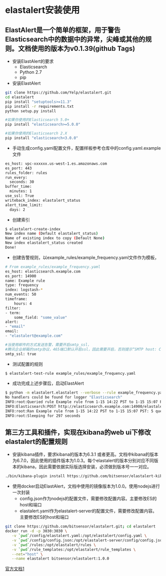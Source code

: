 # elastalert安装使用
## ElastAlert是一个简单的框架，用于警告Elasticsearch中的数据中的异常，尖峰或其他的规则。文档使用的版本为v0.1.39(github Tags)
- 安装ElastAlert的要求
  - Elasticsearch
  - Python 2.7
  - pip
- 安装ElastAlert
```bash
git clone https://github.com/Yelp/elastalert.git
cd elastalert
pip install "setuptools>=11.3"
pip install -r requirements.txt
python setup.py install

#如果你使用的Elasticsearch 5.0+
pip install "elasticsearch>=5.0.0"

#如果你使用的Elasticsearch 2.X
pip install "elasticsearch<3.0.0"
```
- 手动生成config.yaml配置文件，配置样板参考仓库中的config.yaml.example文件
```bash
es_host: vpc-xxxxxx.us-west-1.es.amazonaws.com
es_port: 443
rules_folder: rules
run_every:
  seconds: 30
buffer_time:
  minutes: 1
use_ssl: True
writeback_index: elastalert_status
alert_time_limit:
  days: 2
  ```
- 创建索引
```bash
$ elastalert-create-index
New index name (Default elastalert_status)
Name of existing index to copy (Default None)
New index elastalert_status created
Done!
```
- 创建告警规则，以example_rules/example_frequency.yaml文件作为模板，
```bash
# From example_rules/example_frequency.yaml
es_host: elasticsearch.example.com
es_port: 14900
name: Example rule
type: frequency
index: logstash-*
num_events: 50
timeframe:
    hours: 4
filter:
- term:
    some_field: "some_value"
alert:
- "email"
email:
- "elastalert@example.com"

#当使用邮件的方式发送告警，需要开启smtp_ssl，
#腾讯企业邮箱的smtp协议，465端口默认开启ssl，因此需要开启，否则提示“SMTP host: Connection unexpectedly closed”的错误
smtp_ssl: true
```
- 测试配置的规则
```bash
$ elastalert-test-rule example_rules/example_frequency.yaml
```
- 成功完成上述步骤后，启动ElastAlert
```bash
$ python -m elastalert.elastalert --verbose --rule example_frequency.yaml  # or use the entry point: elastalert --verbose --rule ...
No handlers could be found for logger "Elasticsearch"
INFO:root:Queried rule Example rule from 1-15 14:22 PST to 1-15 15:07 PST: 5 hits
INFO:Elasticsearch:POST http://elasticsearch.example.com:14900/elastalert_status/elastalert_status?op_type=create [status:201 request:0.025s]
INFO:root:Ran Example rule from 1-15 14:22 PST to 1-15 15:07 PST: 5 query hits (0 already seen), 0 matches, 0 alerts sent
INFO:root:Sleeping for 297 seconds
```

## 第三方工具和插件，实现在kibana的web ui下修改elastalert的配置规则
 - 安装kibana插件，要求kibana的版本为6.3.1 或者更高。文档中kibana的版本为6.7.0，因此使用的插件版本为1.0.3。每个elastalert的版本分别对应不同版本的kibana，因此需要依据实际版选择安装，必须做到版本号一一对应。
```bash
./bin/kibana-plugin install https://github.com/bitsensor/elastalert-kibana-plugin/releases/download/1.0.3/elastalert-kibana-plugin-1.0.3-6.7.0.zip
```
 - 使用docker启动ElastAlert，文档中使用的镜像版本为1.0.0。使用nodejs进行一次封装
   - config.json作为nodejs的配置文件，需要修改配置内容。主要修改ES的host和端口
   - elastalert.yaml作为elastalert-server的配置文件，需要修改配置内容。主要修改ES的host和端口
 ```bash
git clone https://github.com/bitsensor/elastalert.git; cd elastalert
docker run -d -p 3030:3030 \
    -v `pwd`/config/elastalert.yaml:/opt/elastalert/config.yaml \
    -v `pwd`/config/config.json:/opt/elastalert-server/config/config.json \
    -v `pwd`/rules:/opt/elastalert/rules \
    -v `pwd`/rule_templates:/opt/elastalert/rule_templates \
    --net="host" \
    --name elastalert bitsensor/elastalert:1.0.0
```


[官方文档1](https://elastalert.readthedocs.io/en/latest/running_elastalert.html#requirements)